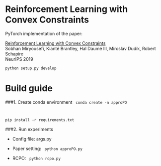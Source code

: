 # Reinforcement Learning with Convex Constraints

PyTorch implementation of the paper:

[Reinforcement Learning with Convex Constraints](https://papers.nips.cc/paper/9556-reinforcement-learning-with-convex-constraints.pdf)\
Sobhan Miryoosefi, Kianté Brantley, Hal Daumé III, Miroslav Dudik, Robert Schapire\
NeurIPS 2019 

```bash
python setup.py develop
```




# Build guide
###1. Create conda environment
<code>
conda create -n approPO 

pip install -r requirements.txt
</code>

###2. Run experiments
- Config file: args.py

- Paper setting: 
<code> python approPO.py </code>

- RCPO:
<code> python rcpo.py </code>
